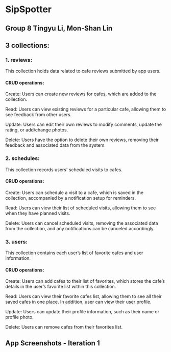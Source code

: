# SipSpotter

## Group 8 Tingyu Li, Mon-Shan Lin

## 3 collections:
### 1. reviews:
This collection holds data related to cafe reviews submitted by app users.

#### CRUD operations:
Create: Users can create new reviews for cafes, which are added to the    collection.  

Read: Users can view existing reviews for a particular cafe, allowing them to see     feedback from other users.

Update: Users can edit their own reviews to modify comments, update the rating, or   add/change photos.

Delete: Users have the option to delete their own reviews, removing their feedback and associated data from the system. 

### 2. schedules:
This collection records users' scheduled visits to cafes.

#### CRUD operations:
Create: Users can schedule a visit to a cafe, which is saved in the collection, accompanied by a notification setup for reminders.

Read: Users can view their list of scheduled visits, allowing them to see when they have planned visits.

Delete: Users can cancel scheduled visits, removing the associated data from the collection, and any notifications can be canceled accordingly.
 
### 3. users:
This collection contains each user’s list of favorite cafes and user information.

#### CRUD operations:
Create: Users can add cafes to their list of favorites, which stores the cafe’s details in the user’s favorite list within this collection.

Read: Users can view their favorite cafes list, allowing them to see all their saved cafes in one place. In addition, user can view their user profile.

Update: Users can update their profile information, such as their name or profile photo.

Delete: Users can remove cafes from their favorites list.

## App Screenshots - Iteration 1

